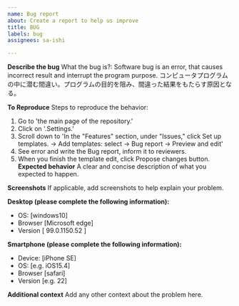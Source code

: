 ```yaml
---
name: Bug report
about: Create a report to help us improve
title: BUG
labels: bug
assignees: sa-ishi

---
```


**Describe the bug**
What the bug is?:
Software bug is an error, that causes incorrect result and interrupt the program purpose.
コンピュータプログラムの中に潜む間違い。プログラムの目的を阻み、間違った結果をもたらす原因となる。

**To Reproduce**
Steps to reproduce the behavior:
1. Go to 'the main page of the repository.'
2. Click on '.Settings.'
3. Scroll down to 'In the "Features" section, under "Issues," click Set up templates. -> Add templates: select -> Bug report -> Preview and edit'
4. See error and write the Bug report, inform it to reviewers.
5. When you finish the template edit, click Propose changes button.
**Expected behavior**
A clear and concise description of what you expected to happen.

**Screenshots**
If applicable, add screenshots to help explain your problem.

**Desktop (please complete the following information):**
 - OS: [windows10]
 - Browser [Microsoft edge]
 - Version [ 99.0.1150.52 ]

**Smartphone (please complete the following information):**
 - Device: [iPhone SE]
 - OS: [e.g. iOS15.4]
 - Browser [safari]
 - Version [e.g. 22]

**Additional context**
Add any other context about the problem here.

